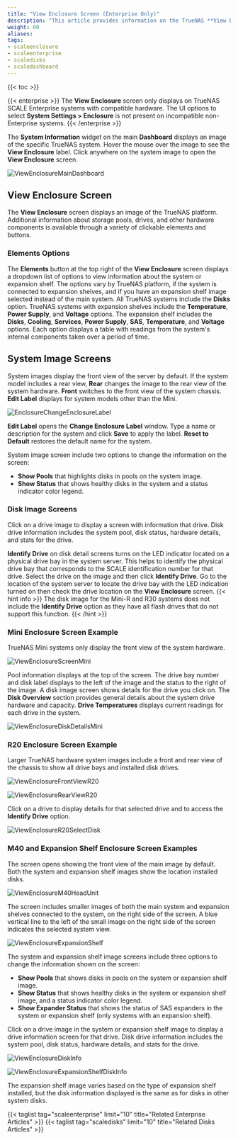 ```yaml
---
title: "View Enclosure Screen (Enterprise Only)"
description: "This article provides information on the TrueNAS **View Enclosure** screen available only on compatible SCALE Enterprise systems, and the information you can find there."
weight: 60
aliases:
tags:
- scaleenclosure
- scaleenterprise
- scaledisks
- scaledashboard
---
```


{{< toc >}}

{{< enterprise >}}
The **View Enclosure** screen only displays on TrueNAS SCALE Enterprise systems with compatible hardware.
The UI options to select **System Settings > Enclosure** is not present on incompatible non-Enterprise systems.
{{< /enterprise >}}

The **System Information** widget on the main **Dashboard** displays an image of the specific TrueNAS system. Hover the mouse over the image to see the **View Enclosure** label.
Click anywhere on the system image to open the **View Enclosure** screen.

![ViewEnclosureMainDashboard](/images/SCALE/22.02/ViewEnclosureMainDashboard.png "Main Dashboard View Enclosure") 

## View Enclosure Screen
The **View Enclosure** screen displays an image of the TrueNAS platform.
Additional information about storage pools, drives, and other hardware components is available through a variety of clickable elements and buttons.

### Elements Options

The **Elements** button at the top right of the **View Enclosure** screen displays a dropdown list of options to view information about the system or expansion shelf. 
The options vary by TrueNAS platform, if the system is connected to expansion shelves, and if you have an expansion shelf image selected instead of the main system. 
All TrueNAS systems include the **Disks** option. TrueNAS systems with expansion shelves include the **Temperature**, **Power Supply**, and **Voltage** options. 
The expansion shelf  includes the **Disks**, **Cooling**, **Services**, **Power Supply**, **SAS**, **Temperature**, and **Voltage** options. 
Each option displays a table with readings from the system's internal components taken over a period of time.

## System Image Screens
System images display the front view of the server by default. 
If the system model includes a rear view, **Rear** changes the image to the rear view of the system hardware. 
**Front** switches to the front view of the system chassis. 
**Edit Label** displays for system models other than the Mini. 

![EnclosureChangeEnclosureLabel](/images/SCALE/22.02/EnclosureChangeEnclosureLabel.png "Change Enclosure Label") 

**Edit Label** opens the **Change Enclosure Label** window. 
Type a name or description for the system and click **Save** to apply the label. 
**Reset to Default** restores the default name for the system.

System image screen include two options to change the information on the screen: 
* **Show Pools** that highlights disks in pools on the system image.
* **Show Status** that shows healthy disks in the system and a status indicator color legend.

### Disk Image Screens
Click on a drive image to display a screen with information that drive. Disk drive information includes the system pool, disk status, hardware details, and stats for the drive.

**Identify Drive** on disk detail screens turns on the LED indicator located on a physical drive bay in the system server. 
This helps to identify the physical drive bay that corresponds to the SCALE identification number for that drive. 
Select the drive on the image and then click **Identify Drive**. Go to the location of the system server to locate the drive bay with the LED indication turned on then check the drive location on the **View Enclosure** screen.
{{< hint info >}}
The disk image for the Mini-R and R30 systems does not include the **Identify Drive** option as they have all flash drives that do not support this function. 
{{< /hint >}}

### Mini Enclosure Screen Example
TrueNAS Mini systems only display the front view of the system hardware.

![ViewEnclosureScreenMini](/images/SCALE/22.02/ViewEnclosureScreenMini.png "View Enclosure Mini") 

Pool information displays at the top of the screen. 
The drive bay number and disk label displays to the left of the image and the status to the right of the image. 
A disk image screen shows details for the drive you click on. 
The **Disk Overview** section provides general details about the system drive hardware and capacity. 
**Drive Temperatures** displays current readings for each drive in the system.

![ViewEnclosureDiskDetailsMini](/images/SCALE/22.02/ViewEnclosureDiskDetailsMini.png "View Enclosure Disk Details Mini") 

### R20 Enclosure Screen Example
Larger TrueNAS hardware system images include a front and rear view of the chassis to show all drive bays and installed disk drives.

![ViewEnclosureFrontViewR20](/images/SCALE/22.02/ViewEnclosureFrontViewR20.png "View Enclosure Front View R20") 

![ViewEnclosureRearViewR20](/images/SCALE/22.02/ViewEnclosureRearViewR20.png "View Enclosure Rear View R20") 

Click on a drive to display details for that selected drive and to access the **Identify Drive** option.

![ViewEnclosureR20SelectDisk](/images/SCALE/22.02/ViewEnclosureR20SelectDisk.png "View Enclosure Disk Details R20") 

### M40 and Expansion Shelf Enclosure Screen Examples 
The screen opens showing the front view of the main image by default. Both the system and expansion shelf images show the location installed disks. 

![ViewEnclosureM40HeadUnit](/images/SCALE/22.12/ViewEnclosureM40HeadUnit.png "View Enclosure Main Chassis") 

The screen includes smaller images of both the main system and expansion shelves connected to the system, on the right side of the screen. A blue vertical line to the left of the small image on the right side of the screen indicates the selected system view.

![ViewEnclosureExpansionShelf](/images/SCALE/22.12/ViewEnclosureExpansionShelf.png "View Enclosure Expansion Shelf") 

The system and expansion shelf image screens include three options to change the information shown on the screen: 
* **Show Pools** that shows disks in pools on the system or expansion shelf image.
* **Show Status** that shows healthy disks in the system or expansion shelf image, and a status indicator color legend.
* **Show Expander Status** that shows the status of SAS expanders in the system or expansion shelf (only systems with an expansion shelf).

Click on a drive image in the system or expansion shelf image to display a drive information screen for that drive. Disk drive information includes the system pool, disk status, hardware details, and stats for the drive.

![ViewEnclosureDiskInfo](/images/SCALE/22.12/ViewEnclosureDiskInfo.png "View Enclosure Main Chassis Disk Information") 

![ViewEnclosureExpansionShelfDiskInfo](/images/SCALE/22.12/ViewEnclosureExpansionShelfDiskInfo.png "View Enclosure Expansion Shelf Disk Information")

The expansion shelf image varies based on the type of expansion shelf installed, but the disk information displayed is the same as for disks in other system disks.

{{< taglist tag="scaleenterprise" limit="10" title="Related Enterprise Articles" >}}
{{< taglist tag="scaledisks" limit="10" title="Related Disks Articles" >}}

